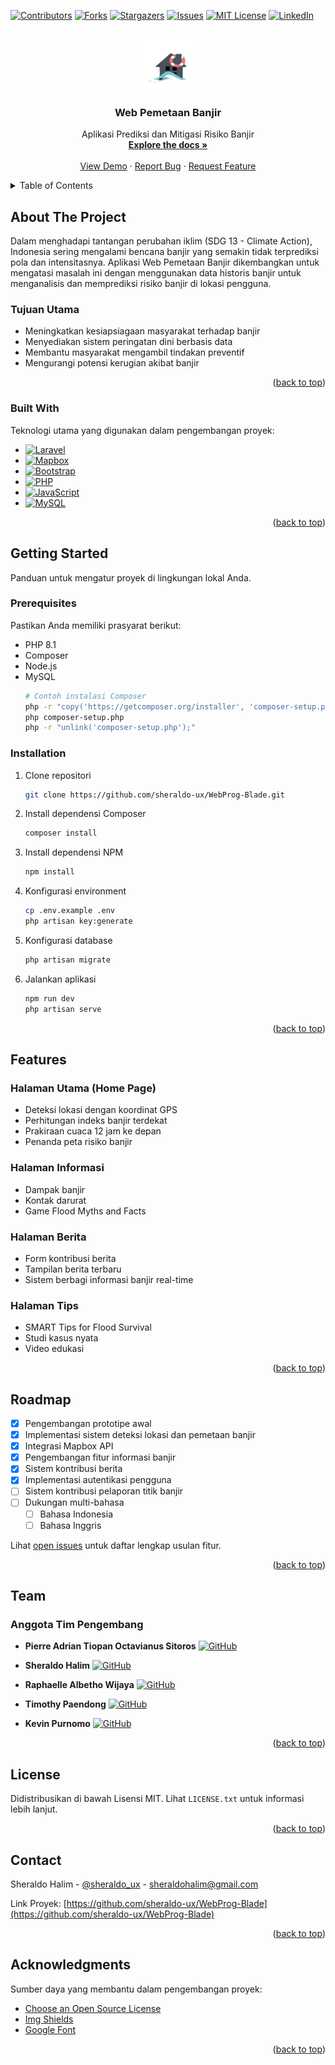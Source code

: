 <!-- Improved compatibility of back to top link -->
<a id="readme-top"></a>

<!-- PROJECT SHIELDS -->
[![Contributors][contributors-shield]][contributors-url]
[![Forks][forks-shield]][forks-url]
[![Stargazers][stars-shield]][stars-url]
[![Issues][issues-shield]][issues-url]
[![MIT License][license-shield]][license-url]
[![LinkedIn][linkedin-shield]][linkedin-url]

<!-- PROJECT LOGO -->
<br />
<div align="center">
  <a href="https://github.com/sheraldo-ux/WebProg-Blade">
    <img src="public/logo.png" alt="Logo" width="80" height="80">
  </a>

  <h3 align="center">Web Pemetaan Banjir</h3>

  <p align="center">
    Aplikasi Prediksi dan Mitigasi Risiko Banjir
    <br />
    <a href="https://github.com/sheraldo-ux/WebProg-Blade"><strong>Explore the docs »</strong></a>
    <br />
    <br />
    <a href="https://github.com/sheraldo-ux/WebProg-Blade">View Demo</a>
    ·
    <a href="https://github.com/sheraldo-ux/WebProg-Blade/issues/new">Report Bug</a>
    ·
    <a href="https://github.com/sheraldo-ux/WebProg-Blade/issues/new">Request Feature</a>
  </p>
</div>

<!-- TABLE OF CONTENTS -->
<details>
  <summary>Table of Contents</summary>
  <ol>
    <li>
      <a href="#about-the-project">About The Project</a>
      <ul>
        <li><a href="#built-with">Built With</a></li>
      </ul>
    </li>
    <li>
      <a href="#getting-started">Getting Started</a>
      <ul>
        <li><a href="#prerequisites">Prerequisites</a></li>
        <li><a href="#installation">Installation</a></li>
      </ul>
    </li>
    <li><a href="#features">Features</a></li>
    <li><a href="#roadmap">Roadmap</a></li>
    <li><a href="#team">Team</a></li>
    <li><a href="#license">License</a></li>
    <li><a href="#contact">Contact</a></li>
    <li><a href="#acknowledgments">Acknowledgments</a></li>
  </ol>
</details>

<!-- ABOUT THE PROJECT -->
## About The Project

Dalam menghadapi tantangan perubahan iklim (SDG 13 - Climate Action), Indonesia sering mengalami bencana banjir yang semakin tidak terprediksi pola dan intensitasnya. Aplikasi Web Pemetaan Banjir dikembangkan untuk mengatasi masalah ini dengan menggunakan data historis banjir untuk menganalisis dan memprediksi risiko banjir di lokasi pengguna.

### Tujuan Utama
* Meningkatkan kesiapsiagaan masyarakat terhadap banjir
* Menyediakan sistem peringatan dini berbasis data
* Membantu masyarakat mengambil tindakan preventif
* Mengurangi potensi kerugian akibat banjir

<p align="right">(<a href="#readme-top">back to top</a>)</p>

### Built With

Teknologi utama yang digunakan dalam pengembangan proyek:

* [![Laravel][Laravel.com]][Laravel-url]
* [![Mapbox][Mapbox-shield]][Mapbox-url]
* [![Bootstrap][Bootstrap.com]][Bootstrap-url]
* [![PHP][PHP-shield]][PHP-url]
* [![JavaScript][JavaScript-shield]][JavaScript-url]
* [![MySQL][MySQL-shield]][MySQL-url]

<p align="right">(<a href="#readme-top">back to top</a>)</p>

<!-- GETTING STARTED -->
## Getting Started

Panduan untuk mengatur proyek di lingkungan lokal Anda.

### Prerequisites

Pastikan Anda memiliki prasyarat berikut:
* PHP 8.1
* Composer
* Node.js
* MySQL
  ```sh
  # Contoh instalasi Composer
  php -r "copy('https://getcomposer.org/installer', 'composer-setup.php');"
  php composer-setup.php
  php -r "unlink('composer-setup.php');"
  ```

### Installation

1. Clone repositori
   ```sh
   git clone https://github.com/sheraldo-ux/WebProg-Blade.git
   ```
2. Install dependensi Composer
   ```sh
   composer install
   ```
3. Install dependensi NPM
   ```sh
   npm install
   ```
4. Konfigurasi environment
   ```sh
   cp .env.example .env
   php artisan key:generate
   ```
5. Konfigurasi database
   ```sh
   php artisan migrate
   ```
6. Jalankan aplikasi
   ```sh
   npm run dev
   php artisan serve
   ```

<p align="right">(<a href="#readme-top">back to top</a>)</p>

<!-- FEATURES -->
## Features

### Halaman Utama (Home Page)
- Deteksi lokasi dengan koordinat GPS
- Perhitungan indeks banjir terdekat
- Prakiraan cuaca 12 jam ke depan
- Penanda peta risiko banjir

### Halaman Informasi
- Dampak banjir
- Kontak darurat
- Game Flood Myths and Facts

### Halaman Berita
- Form kontribusi berita
- Tampilan berita terbaru
- Sistem berbagi informasi banjir real-time

### Halaman Tips
- SMART Tips for Flood Survival
- Studi kasus nyata
- Video edukasi

<p align="right">(<a href="#readme-top">back to top</a>)</p>

<!-- ROADMAP -->
## Roadmap

- [x] Pengembangan prototipe awal
- [x] Implementasi sistem deteksi lokasi dan pemetaan banjir
- [x] Integrasi Mapbox API
- [x] Pengembangan fitur informasi banjir
- [x] Sistem kontribusi berita
- [x] Implementasi autentikasi pengguna
- [ ] Sistem kontribusi pelaporan titik banjir
- [ ] Dukungan multi-bahasa
    - [ ] Bahasa Indonesia
    - [ ] Bahasa Inggris

Lihat [open issues](https://github.com/sheraldo-ux/WebProg-Blade/issues) untuk daftar lengkap usulan fitur.

<p align="right">(<a href="#readme-top">back to top</a>)</p>

<!-- TEAM -->
## Team

### Anggota Tim Pengembang

- **Pierre Adrian Tiopan Octavianus Sitoros**
  [![GitHub][github-shield]](https://github.com/PierreKoding)

- **Sheraldo Halim**
  [![GitHub][github-shield]](https://github.com/sheraldo-ux)

- **Raphaelle Albetho Wijaya**
  [![GitHub][github-shield]](https://github.com/Zweych)

- **Timothy Paendong**
  [![GitHub][github-shield]](https://github.com/voidt01)

- **Kevin Purnomo**
  [![GitHub][github-shield]](https://github.com/D9theCoder)

<p align="right">(<a href="#readme-top">back to top</a>)</p>

<!-- LICENSE -->
## License

Didistribusikan di bawah Lisensi MIT. Lihat `LICENSE.txt` untuk informasi lebih lanjut.

<p align="right">(<a href="#readme-top">back to top</a>)</p>

<!-- CONTACT -->
## Contact

Sheraldo Halim - [@sheraldo_ux](https://twitter.com/sheraldo_ux) - sheraldohalim@gmail.com

Link Proyek: [https://github.com/sheraldo-ux/WebProg-Blade](https://github.com/sheraldo-ux/WebProg-Blade)

<p align="right">(<a href="#readme-top">back to top</a>)</p>

<!-- ACKNOWLEDGMENTS -->
## Acknowledgments

Sumber daya yang membantu dalam pengembangan proyek:

* [Choose an Open Source License](https://choosealicense.com)
* [Img Shields](https://shields.io)
* [Google Font](https://fonts.google.com)

<p align="right">(<a href="#readme-top">back to top</a>)</p>

<!-- MARKDOWN LINKS & IMAGES -->
[contributors-shield]: https://img.shields.io/github/contributors/sheraldo-ux/WebProg-Blade.svg?style=for-the-badge
[contributors-url]: https://github.com/sheraldo-ux/WebProg-Blade/graphs/contributors
[forks-shield]: https://img.shields.io/github/forks/sheraldo-ux/WebProg-Blade.svg?style=for-the-badge
[forks-url]: https://github.com/sheraldo-ux/WebProg-Blade/network/members
[stars-shield]: https://img.shields.io/github/stars/sheraldo-ux/WebProg-Blade.svg?style=for-the-badge
[stars-url]: https://github.com/sheraldo-ux/WebProg-Blade/stargazers
[issues-shield]: https://img.shields.io/github/issues/sheraldo-ux/WebProg-Blade.svg?style=for-the-badge
[issues-url]: https://github.com/sheraldo-ux/WebProg-Blade/issues
[license-shield]: https://img.shields.io/github/license/sheraldo-ux/WebProg-Blade.svg?style=for-the-badge
[license-url]: https://github.com/sheraldo-ux/WebProg-Blade/blob/master/LICENSE.txt
[linkedin-shield]: https://img.shields.io/badge/-LinkedIn-black.svg?style=for-the-badge&logo=linkedin&colorB=555
[linkedin-url]: https://linkedin.com/in/sheraldo-halim

[Laravel.com]: https://img.shields.io/badge/Laravel-FF2D20?style=for-the-badge&logo=laravel&logoColor=white
[Laravel-url]: https://laravel.com
[Mapbox-shield]: https://img.shields.io/badge/Mapbox-000000?style=for-the-badge&logo=mapbox&logoColor=white
[Mapbox-url]: https://www.mapbox.com/
[Bootstrap.com]: https://img.shields.io/badge/Bootstrap-563D7C?style=for-the-badge&logo=bootstrap&logoColor=white
[Bootstrap-url]: https://getbootstrap.com

[PHP-shield]: https://img.shields.io/badge/PHP-777BB4?style=for-the-badge&logo=php&logoColor=white
[PHP-url]: https://www.php.net/
[JavaScript-shield]: https://img.shields.io/badge/JavaScript-F7DF1E?style=for-the-badge&logo=javascript&logoColor=black
[JavaScript-url]: https://developer.mozilla.org/en-US/docs/Web/JavaScript
[MySQL-shield]: https://img.shields.io/badge/MySQL-4479A1?style=for-the-badge&logo=mysql&logoColor=white
[MySQL-url]: https://www.mysql.com/

[github-shield]: https://img.shields.io/badge/GitHub-100000?style=for-the-badge&logo=github&logoColor=white
